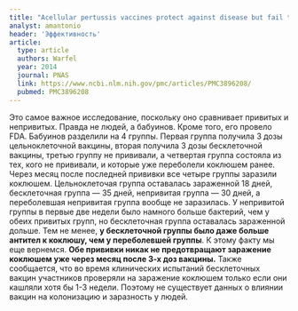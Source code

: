```yaml
---
title: "Acellular pertussis vaccines protect against disease but fail to prevent infection and transmission in a nonhuman primate model"
analyst: amantonio
header: 'Эффективность'
article:
  type: article
  authors: Warfel
  year: 2014
  journal: PNAS
  link: https://www.ncbi.nlm.nih.gov/pmc/articles/PMC3896208/
  pubmed: PMC3896208
---
```


Это самое важное исследование, поскольку оно сравнивает привитых и непривитых. Правда не людей, а бабуинов. Кроме того, его провело FDA.
Бабуинов разделили на 4 группы. Первая группа получила 3 дозы цельноклеточной вакцины, вторая получила 3 дозы бесклеточной вакцины, третью группу не прививали, а четвертая группа состояла из тех, кого не прививали, и которые уже переболели коклюшем ранее.
Через месяц после последней прививки все четыре группы заразили коклюшем. Цельноклеточая группа oставалась зараженной 18 дней, бесклеточная группа — 35 дней, непривитая группа — 30 дней, а переболевшая непривитая группа вообще не заразилась.
У непривитой группы в первые две недели было намного больше бактерий, чем у обеих привитых групп, но бесклеточная группа оставалась зараженной дольше. Тем не менее, **у бесклеточной группы было даже больше антител к коклюшу, чем у переболевшей группы**. К этому факту мы еще вернемся.
**Обe прививки никак не предотвращают заражение коклюшем уже через месяц после 3-х доз вакцины.**
Также сообщается, что во время клинических испытаний бесклеточных вакцин участников проверяли на заражение коклюшем только если они кашляли хотя бы 1-3 недели. Поэтому не существует данных о влиянии вакцин на колонизацию и заразность у людей.
